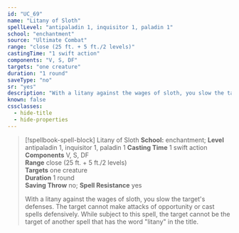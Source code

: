 ```yaml
---
id: "UC_69"
name: "Litany of Sloth"
spellLevel: "antipaladin 1, inquisitor 1, paladin 1"
school: "enchantment"
source: "Ultimate Combat"
range: "close (25 ft. + 5 ft./2 levels)"
castingTime: "1 swift action"
components: "V, S, DF"
targets: "one creature"
duration: "1 round"
saveType: "no"
sr: "yes"
description: "With a litany against the wages of sloth, you slow the target's defenses. The target cannot make attacks of opportunity or cast spells defensively.  While subject to this spell, the target cannot be the target of another spell that has the word \"litany\" in the title."
known: false
cssclasses:
  - hide-title
  - hide-properties
---
```


> [!spellbook-spell-block] Litany of Sloth
> **School:** enchantment; **Level** antipaladin 1, inquisitor 1, paladin 1
> **Casting Time** 1 swift action  
> **Components** V, S, DF  
> **Range** close (25 ft. + 5 ft./2 levels)  
> **Targets** one creature  
> **Duration** 1 round  
> **Saving Throw** no; **Spell Resistance** yes
> 
> With a litany against the wages of sloth, you slow the target's defenses. The target cannot make attacks of opportunity or cast spells defensively.  While subject to this spell, the target cannot be the target of another spell that has the word "litany" in the title.
